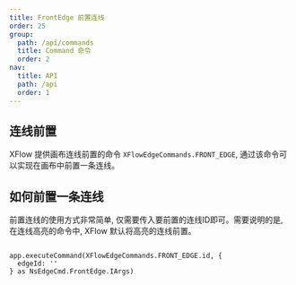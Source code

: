 ```yaml
---
title: FrontEdge 前置连线
order: 25
group:
  path: /api/commands
  title: Command 命令
  order: 2
nav:
  title: API
  path: /api
  order: 1
---
```


## 连线前置

XFlow 提供画布连线前置的命令 `XFlowEdgeCommands.FRONT_EDGE`, 通过该命令可以实现在画布中前置一条连线。

## 如何前置一条连线

前置连线的使用方式非常简单, 仅需要传入要前置的连线ID即可。需要说明的是, 在连线高亮的命令中, XFlow 默认将高亮的连线前置。

```tsx | pure

app.executeCommand(XFlowEdgeCommands.FRONT_EDGE.id, {
  edgeId: ''
} as NsEdgeCmd.FrontEdge.IArgs)

```
